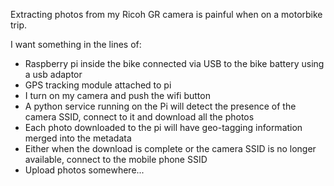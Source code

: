 Extracting photos from my Ricoh GR camera is painful when on a motorbike trip. 

I want something in the lines of:

- Raspberry pi inside the bike connected via USB to the bike battery using a usb adaptor
- GPS tracking module attached to pi
- I turn on my camera and push the wifi button
- A python service running on the Pi will detect the presence of the camera SSID, connect to it and download all the photos
- Each photo downloaded to the pi will have geo-tagging information merged into the metadata
- Either when the download is complete or the camera SSID is no longer available, connect to the mobile phone SSID 
- Upload photos somewhere...


